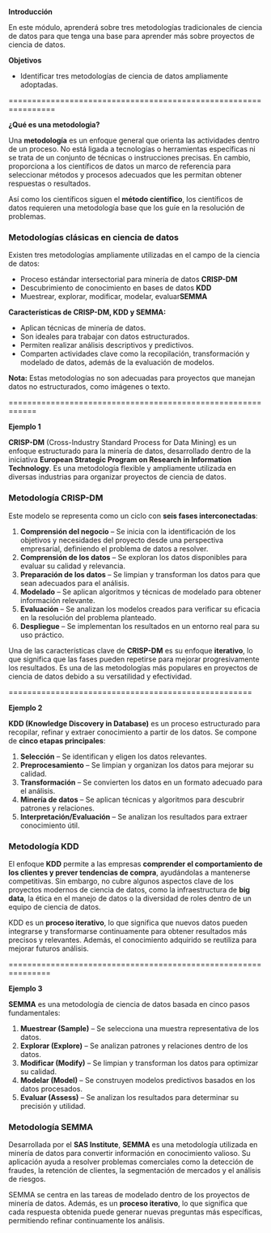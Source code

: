 **Introducción**

En este módulo, aprenderá sobre tres metodologías tradicionales de ciencia de datos para que tenga una base para aprender más sobre proyectos de ciencia de datos.

**Objetivos**

- Identificar tres metodologías de ciencia de datos ampliamente adoptadas.

================================================================

**¿Qué es una metodologia?**

Una **metodología** es un enfoque general que orienta las actividades dentro de un proceso. No está ligada a tecnologías o herramientas específicas ni se trata de un conjunto de técnicas o instrucciones precisas. En cambio, proporciona a los científicos de datos un marco de referencia para seleccionar métodos y procesos adecuados que les permitan obtener respuestas o resultados.  

Así como los científicos siguen el **método científico**, los científicos de datos requieren una metodología base que los guíe en la resolución de problemas.  

### Metodologías clásicas en ciencia de datos  

Existen tres metodologías ampliamente utilizadas en el campo de la ciencia de datos:  

- Proceso estándar intersectorial para minería de datos  **CRISP-DM**  
- Descubrimiento de conocimiento en bases de datos **KDD**   
- Muestrear, explorar, modificar, modelar, evaluar**SEMMA**   

**Características de CRISP-DM, KDD y SEMMA:**  
- Aplican técnicas de minería de datos.  
- Son ideales para trabajar con datos estructurados.  
- Permiten realizar análisis descriptivos y predictivos.  
- Comparten actividades clave como la recopilación, transformación y modelado de datos, además de la evaluación de modelos.  

**Nota:** Estas metodologías no son adecuadas para proyectos que manejan datos no estructurados, como imágenes o texto.  

============================================================

**Ejemplo 1**

**CRISP-DM** (Cross-Industry Standard Process for Data Mining) es un enfoque estructurado para la minería de datos, desarrollado dentro de la iniciativa **European Strategic Program on Research in Information Technology**. Es una metodología flexible y ampliamente utilizada en diversas industrias para organizar proyectos de ciencia de datos.  

### **Metodología CRISP-DM**  

Este modelo se representa como un ciclo con **seis fases interconectadas**:  

1. **Comprensión del negocio** – Se inicia con la identificación de los objetivos y necesidades del proyecto desde una perspectiva empresarial, definiendo el problema de datos a resolver.  
2. **Comprensión de los datos** – Se exploran los datos disponibles para evaluar su calidad y relevancia.  
3. **Preparación de los datos** – Se limpian y transforman los datos para que sean adecuados para el análisis.  
4. **Modelado** – Se aplican algoritmos y técnicas de modelado para obtener información relevante.  
5. **Evaluación** – Se analizan los modelos creados para verificar su eficacia en la resolución del problema planteado.  
6. **Despliegue** – Se implementan los resultados en un entorno real para su uso práctico.  

Una de las características clave de **CRISP-DM** es su enfoque **iterativo**, lo que significa que las fases pueden repetirse para mejorar progresivamente los resultados. Es una de las metodologías más populares en proyectos de ciencia de datos debido a su versatilidad y efectividad.

====================================================

**Ejemplo 2**

**KDD (Knowledge Discovery in Database)** es un proceso estructurado para recopilar, refinar y extraer conocimiento a partir de los datos. Se compone de **cinco etapas principales**:  

1. **Selección** – Se identifican y eligen los datos relevantes.  
2. **Preprocesamiento** – Se limpian y organizan los datos para mejorar su calidad.  
3. **Transformación** – Se convierten los datos en un formato adecuado para el análisis.  
4. **Minería de datos** – Se aplican técnicas y algoritmos para descubrir patrones y relaciones.  
5. **Interpretación/Evaluación** – Se analizan los resultados para extraer conocimiento útil.  

### **Metodología KDD**  

El enfoque **KDD** permite a las empresas **comprender el comportamiento de los clientes y prever tendencias de compra**, ayudándolas a mantenerse competitivas. Sin embargo, no cubre algunos aspectos clave de los proyectos modernos de ciencia de datos, como la infraestructura de **big data**, la ética en el manejo de datos o la diversidad de roles dentro de un equipo de ciencia de datos.  

KDD es un **proceso iterativo**, lo que significa que nuevos datos pueden integrarse y transformarse continuamente para obtener resultados más precisos y relevantes. Además, el conocimiento adquirido se reutiliza para mejorar futuros análisis.

===============================================================

**Ejemplo 3**

**SEMMA** es una metodología de ciencia de datos basada en cinco pasos fundamentales:  

1. **Muestrear (Sample)** – Se selecciona una muestra representativa de los datos.  
2. **Explorar (Explore)** – Se analizan patrones y relaciones dentro de los datos.  
3. **Modificar (Modify)** – Se limpian y transforman los datos para optimizar su calidad.  
4. **Modelar (Model)** – Se construyen modelos predictivos basados en los datos procesados.  
5. **Evaluar (Assess)** – Se analizan los resultados para determinar su precisión y utilidad.  

### **Metodología SEMMA**  

Desarrollada por el **SAS Institute**, **SEMMA** es una metodología utilizada en minería de datos para convertir información en conocimiento valioso. Su aplicación ayuda a resolver problemas comerciales como la detección de fraudes, la retención de clientes, la segmentación de mercados y el análisis de riesgos.  

SEMMA se centra en las tareas de modelado dentro de los proyectos de minería de datos. Además, es un **proceso iterativo**, lo que significa que cada respuesta obtenida puede generar nuevas preguntas más específicas, permitiendo refinar continuamente los análisis.

